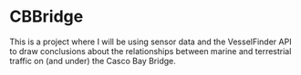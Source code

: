 # CBBridge
This is a project where I will be using sensor data and the VesselFinder API to draw conclusions about the relationships between marine and terrestrial traffic on (and under) the Casco Bay Bridge.
